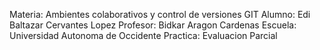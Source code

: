 Materia: Ambientes colaborativos y control de versiones GIT
Alumno: Edi Baltazar Cervantes Lopez
Profesor: Bidkar Aragon Cardenas
Escuela: Universidad Autonoma de Occidente
Practica: Evaluacion Parcial